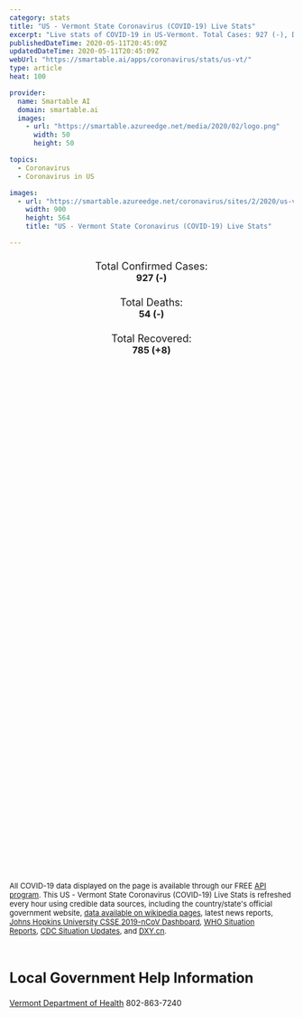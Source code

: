```yaml
---
category: stats
title: "US - Vermont State Coronavirus (COVID-19) Live Stats"
excerpt: "Live stats of COVID-19 in US-Vermont. Total Cases: 927 (-), Deaths: 54 (-), Recoveries: 785(+8)."
publishedDateTime: 2020-05-11T20:45:09Z
updatedDateTime: 2020-05-11T20:45:09Z
webUrl: "https://smartable.ai/apps/coronavirus/stats/us-vt/"
type: article
heat: 100

provider:
  name: Smartable AI
  domain: smartable.ai
  images:
    - url: "https://smartable.azureedge.net/media/2020/02/logo.png"
      width: 50
      height: 50

topics:
  - Coronavirus
  - Coronavirus in US

images:
  - url: "https://smartable.azureedge.net/coronavirus/sites/2/2020/us-vt.jpg"
    width: 900
    height: 564
    title: "US - Vermont State Coronavirus (COVID-19) Live Stats"

---
```

<div class="total-stats" style="text-align: center;">
    <h3>
	    <div style="font-size: 18px; font-weight: 400;">Total Confirmed Cases:</div>
	    927 (-)
    </h3>
    <h3>
	    <div style="font-size: 18px; font-weight: 400;">Total Deaths:</div>
	    54 (-)
    </h3>
    <h3>
	    <div style="font-size: 18px; font-weight: 400;">Total Recovered:</div>
	    785 (<span class='green'>+8</span>)
    </h3>
</div>

<script type="text/javascript" src="https://www.gstatic.com/charts/loader.js"></script>

<div id="time_series_chart" style="width: 100%; height: 400px;"></div>
<script type="text/javascript">
  google.charts.load('current', {'packages':['corechart']});
  google.charts.setOnLoadCallback(drawChart);
  function drawChart() {
    var data = google.visualization.arrayToDataTable([
      ['Date', 'Total Cases', 'Total Deaths', 'Total Recovered'],
      ['1/22/2020', 0, 0, 0],['1/23/2020', 0, 0, 0],['1/24/2020', 0, 0, 0],['1/25/2020', 0, 0, 0],['1/26/2020', 0, 0, 0],['1/27/2020', 0, 0, 0],['1/28/2020', 0, 0, 0],['1/29/2020', 0, 0, 0],['1/30/2020', 0, 0, 0],['1/31/2020', 0, 0, 0],['2/1/2020', 0, 0, 0],['2/2/2020', 0, 0, 0],['2/3/2020', 0, 0, 0],['2/4/2020', 0, 0, 0],['2/5/2020', 0, 0, 0],['2/6/2020', 0, 0, 0],['2/7/2020', 0, 0, 0],['2/8/2020', 0, 0, 0],['2/9/2020', 0, 0, 0],['2/10/2020', 0, 0, 0],['2/11/2020', 0, 0, 0],['2/12/2020', 0, 0, 0],['2/13/2020', 0, 0, 0],['2/14/2020', 0, 0, 0],['2/15/2020', 0, 0, 0],['2/16/2020', 0, 0, 0],['2/17/2020', 0, 0, 0],['2/18/2020', 0, 0, 0],['2/19/2020', 0, 0, 0],['2/20/2020', 0, 0, 0],['2/21/2020', 0, 0, 0],['2/22/2020', 0, 0, 0],['2/23/2020', 0, 0, 0],['2/24/2020', 0, 0, 0],['2/25/2020', 0, 0, 0],['2/26/2020', 0, 0, 0],['2/27/2020', 0, 0, 0],['2/28/2020', 0, 0, 0],['2/29/2020', 0, 0, 0],['3/1/2020', 0, 0, 0],['3/2/2020', 0, 0, 0],['3/3/2020', 0, 0, 0],['3/4/2020', 0, 0, 0],['3/5/2020', 0, 0, 0],['3/6/2020', 0, 0, 0],['3/7/2020', 0, 0, 0],['3/8/2020', 1, 0, 0],['3/9/2020', 1, 0, 0],['3/10/2020', 1, 0, 0],['3/11/2020', 1, 0, 0],['3/12/2020', 2, 0, 0],['3/13/2020', 2, 0, 0],['3/14/2020', 5, 0, 0],['3/15/2020', 8, 0, 0],['3/16/2020', 16, 0, 0],['3/17/2020', 17, 0, 0],['3/18/2020', 19, 0, 0],['3/19/2020', 22, 2, 0],['3/20/2020', 29, 2, 0],['3/21/2020', 49, 2, 0],['3/22/2020', 52, 2, 0],['3/23/2020', 75, 5, 0],['3/24/2020', 95, 7, 0],['3/25/2020', 125, 8, 0],['3/26/2020', 158, 9, 0],['3/27/2020', 184, 10, 0],['3/28/2020', 211, 12, 0],['3/29/2020', 235, 12, 0],['3/30/2020', 256, 12, 0],['3/31/2020', 293, 13, 0],['4/1/2020', 321, 16, 0],['4/2/2020', 338, 17, 0],['4/3/2020', 389, 17, 0],['4/4/2020', 461, 20, 0],['4/5/2020', 512, 22, 0],['4/6/2020', 543, 23, 0],['4/7/2020', 575, 23, 0],['4/8/2020', 605, 23, 0],['4/9/2020', 628, 23, 0],['4/10/2020', 679, 24, 0],['4/11/2020', 711, 25, 0],['4/12/2020', 727, 27, 0],['4/13/2020', 748, 28, 0],['4/14/2020', 783, 29, 0],['4/15/2020', 759, 29, 0],['4/16/2020', 768, 35, 0],['4/17/2020', 779, 35, 0],['4/18/2020', 803, 38, 0],['4/19/2020', 813, 38, 0],['4/20/2020', 816, 38, 0],['4/21/2020', 818, 40, 0],['4/22/2020', 823, 40, 0],['4/23/2020', 825, 43, 0],['4/24/2020', 830, 44, 0],['4/25/2020', 843, 46, 0],['4/26/2020', 851, 46, 0],['4/27/2020', 855, 47, 0],['4/28/2020', 862, 47, 0],['4/29/2020', 862, 47, 0],['4/30/2020', 866, 49, 0],['5/1/2020', 873, 49, 0],['5/2/2020', 886, 51, 0],['5/3/2020', 897, 53, 0],['5/4/2020', 902, 53, 0],['5/5/2020', 907, 53, 0],['5/6/2020', 908, 53, 706],['5/7/2020', 916, 54, 718],['5/8/2020', 919, 54, 737],['5/9/2020', 921, 54, 744],['5/10/2020', 927, 54, 777],['5/11/2020', 927, 54, 785],
    ]);
    var options = {
      curveType: 'none',
      chartArea: {'width': '80%', 'height': '80%'},
      legend: { position: 'top' },
      lineWidth: 5,
      colors: ['#f60109', '#444444', '#81B71F']
    };
    var chart = new google.visualization.LineChart(document.getElementById('time_series_chart'));
    chart.draw(data, options);
  }
</script>

<div id="geo_chart" style="width: 100%; height: 500px;"></div>
<script type="text/javascript">
  google.charts.load('current', {
    'packages':['geochart'],
    'mapsApiKey': 'AIzaSyDk1HhVhLaveyKrUhhHZ5YwzIpEcbdal6U'
  });
  google.charts.setOnLoadCallback(drawRegionsMap);
  function drawRegionsMap() {
    var data = google.visualization.arrayToDataTable([
      ['LATITUDE', 'LONGITUDE', 'DESCRIPTION', 'Total Cases', 'Total Deaths'],
      [44.1664, -73.2555, "Addison", 62, 2],[43.0279, -73.135, "Bennington", 61, 1],[44.6431, -71.9791, "Caledonia", 14, 0],[44.4877, -73.2314, "Chittenden", 432, 37],[44.9083, -72.8029, "Franklin", 99, 5],[44.6366, -72.6786, "Lamoille", 26, 2],[44.1538, -72.0617, "Orange", 8, 0],[44.9509, -72.3043, "Orleans", 9, 0],[43.5181, -73.236, "Rutland", 50, 1],[44.1617, -72.4722, "Washington", 38, 1],[43.1219, -72.4555, "Windham", 74, 3],[43.33, -72.5262, "Windsor", 46, 2],[45.009, -71.4935, "Essex", 2, 0],[44.8595928, -73.2957299, "Grand Isle", 4, 0],
    ]);
    var options = {
      backgroundColor: {fill:'transparent',stroke:'#FFF' ,strokeWidth:0 }, 
      displayMode: 'markers',
      region: 'US-VT', 
      resolution: 'metros',
      colorAxis: {colors: ['#F27D81', '#f60109']},
      sizeAxis: {minSize:3,  maxSize:12},
    };
    var chart = new google.visualization.GeoChart(document.getElementById('geo_chart'));
    chart.draw(data, options);
  };
</script>

<div id="geo_table"></div>
<script type="text/javascript">
  google.charts.load('current', {'packages':['table']});
  google.charts.setOnLoadCallback(drawTable);
  function drawTable() {
    var data = new google.visualization.DataTable();
    data.addColumn('string', 'Location');
    data.addColumn('number', 'Total Cases');
    data.addColumn('number', 'New Cases');
    data.addColumn('number', 'Active Cases');
    data.addColumn('number', 'Total Deaths');
    data.addColumn('number', 'New Deaths');
    data.addColumn('number', 'Total Recovered');
    data.addRows([
      [{v:"Addison", f:"Addison"}, 62, 0, 60, 2, 0, 0],[{v:"Bennington", f:"Bennington"}, 61, 0, 60, 1, 0, 0],[{v:"Caledonia", f:"Caledonia"}, 14, 0, 14, 0, 0, 0],[{v:"Chittenden", f:"Chittenden"}, 432, 0, 395, 37, 0, 0],[{v:"Franklin", f:"Franklin"}, 99, 0, 94, 5, 0, 0],[{v:"Lamoille", f:"Lamoille"}, 26, 0, 24, 2, 0, 0],[{v:"Orange", f:"Orange"}, 8, 0, 8, 0, 0, 0],[{v:"Orleans", f:"Orleans"}, 9, 0, 9, 0, 0, 0],[{v:"Rutland", f:"Rutland"}, 50, 0, 49, 1, 0, 0],[{v:"Washington", f:"Washington"}, 38, 0, 37, 1, 0, 0],[{v:"Windham", f:"Windham"}, 74, 0, 71, 3, 0, 0],[{v:"Windsor", f:"Windsor"}, 46, 0, 44, 2, 0, 0],[{v:"Essex", f:"Essex"}, 2, 0, 2, 0, 0, 0],[{v:"Grand Isle", f:"Grand Isle"}, 4, 0, 4, 0, 0, 0],
    ]);
    data.setProperty(0, 0, 'style', 'min-width:100px');
    var table = new google.visualization.Table(document.getElementById('geo_table'));
    table.draw(data, {allowHtml: true, sortColumn: 2, sortAscending: false, width: '660px', height: '100%'});
  }
</script>

<span style="font-size: 13px">All COVID-19 data displayed on the page is available through our FREE <a href="https://developer.smartable.ai">API program</a>. This US - Vermont State Coronavirus (COVID-19) Live Stats is refreshed every hour using credible data sources, including the country/state's official government website, <a href="https://en.wikipedia.org/wiki/2019%E2%80%9320_coronavirus_pandemic" target="_blank">data available on wikipedia pages</a>, latest news reports, <a href="https://systems.jhu.edu/research/public-health/ncov/" target="_blank">Johns Hopkins University CSSE 2019-nCoV Dashboard</a>, <a href="https://www.who.int/emergencies/diseases/novel-coronavirus-2019/situation-reports" target="_blank">WHO Situation Reports</a>, <a href="https://www.cdc.gov/coronavirus/2019-ncov/index.html" target="_blank">CDC Situation Updates</a>, and <a href="https://ncov.dxy.cn/ncovh5/view/pneumonia" target="_blank">DXY.cn</a>.</span>

<h2 id="news" class="center" style="margin-top: 60px; font-size: 25px;">Local Government Help Information</h2>
<div class="info center">
<a href="https://www.healthvermont.gov/response/infectious-disease/2019-novel-coronavirus" target="_blank">Vermont Department of Health</a> 802-863-7240
</div>


